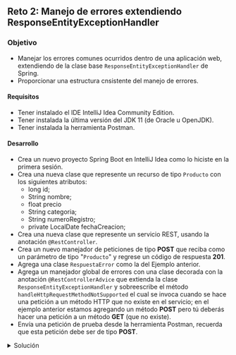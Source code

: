 ## Reto 2: Manejo de errores extendiendo ResponseEntityExceptionHandler 

### Objetivo
- Manejar los errores comunes ocurridos dentro de una aplicación web, extendiendo de la clase base `ResponseEntityExceptionHandler` de Spring.
- Proporcionar una estructura cnsistente del manejo de errores.

#### Requisitos
- Tener instalado el IDE IntelliJ Idea Community Edition.
- Tener instalada la última versión del JDK 11 (de Oracle u OpenJDK).
- Tener instalada la herramienta Postman.


#### Desarrollo
- Crea un nuevo proyecto Spring Boot en IntelliJ Idea como lo hiciste en la primera sesión. 
- Crea una nueva clase que represente un recurso de tipo `Producto` con los siguientes atributos: 
    - long id;
    - String nombre;
    - float precio
    - String categoria;
    - String numeroRegistro;
    - private LocalDate fechaCreacion;
- Crea una nueva clase que represente un servicio REST, usando la anotación `@RestController`.
- Crea un nuevo manejador de peticiones de tipo **POST** que reciba como un parámetro de tipo "`Producto`" y regrese un código de respuesta **201**.
- Agrega una clase `RespuestaError` como la del Ejemplo anterior.
- Agrega un manejador global de errores con una clase decorada con la anotación `@RestControllerAdvice` que extienda la clase `ResponseEntityExceptionHandler` y sobreescribe el método `handleHttpRequestMethodNotSupported` el cual se invoca cuando se hace una petición a un método HTTP que no existe en el servicio; en el ejemplo anterior estamos agregando un método **POST** pero tú deberás hacer una petición a un método **GET** (que no existe).
- Envía una petición de prueba desde la herramienta Postman, recuerda que esta petición debe ser de tipo **POST**.


<details>
	<summary>Solución</summary>
   
1. Crea un proyecto Maven usando Spring Initializr desde el IDE IntelliJ Idea.

2. En la ventana que se abre selecciona las siguientes opciones:
- Grupo, artefacto y nombre del proyecto.
- Tipo de proyecto: **Maven Project**.
- Lenguaje: **Java**.
- Forma de empaquetar la aplicación: **jar**.
- **Versión de Java: 11**.

3. En la siguiente ventana elige **Spring Web** como dependencia del proyecto.

4. Dale un nombre y una ubicación al proyecto y presiona el botón Finish.

5. En el proyecto que se acaba de crear debes tener el siguiente paquete `org.bedu.java.backend.sesion4.reto2`. Dentro crea dos subpaquetes: `model` y `controllers`.

6. Dentro del paquete `model` crea una nueva clase llamada "`Producto`" con los siguientes atributos:

```java
    private long id;
    private String nombre;
    private float precio;
    private String categoria;
    private String numeroRegistro;
    private LocalDate fechaCreacion;
```

Agrega también los *getter*s y *setter*s de cada atributo.

7. En el paquete `controllers` agrega una clase llamada `ProductoController` y decórala con la anotación `@RestController`, de la siguiente forma:

```java
@RestController
@RequestMapping("/producto")
public class ProductoController {

}
```

8. Agrega un nuevo manejador de peticiones **POST** el cual reciba un identificador como parámetro de petición, de la siguiente forma:

```java
    @PostMapping
    public ResponseEntity<Void> agregaProducto(@RequestBody Producto producto){
        return ResponseEntity.created(URI.create("")).build();
    }
```
9. Dentro del paquete `controllers` crea un nuevo paquete llamado `handlers` y dentro de este un clase llamada `ManejadorGlobalExcepciones` que extienda a la clase `ResponseEntityExceptionHandler`. Decora esta clase con la anotación `@ControllerAdvice`:

```java
    @RestControllerAdvice
    public class ManejadorGlobalExcepciones extends ResponseEntityExceptionHandler {
    
    }
```

10. Dentro de esta clase sobreescribe el método `handleHttpRequestMethodNotSupported` con el siguiente contenido:

```java
    @Override
    protected ResponseEntity<Object> handleHttpRequestMethodNotSupported(HttpRequestMethodNotSupportedException ex, HttpHeaders headers, HttpStatus status, WebRequest request) {

        Map<String, String> errors = new TreeMap<>();

        StringBuilder builder = new StringBuilder();
        builder.append("El método ");
        builder.append(ex.getMethod());
        builder.append(" no está soportado para esta petición. Los métodos soportados son ");

        ex.getSupportedHttpMethods().forEach(t -> builder.append(t + " "));

        errors.put("Error", builder.toString());
        RespuestaError respuestaError = new RespuestaError();
        respuestaError.setErrores(errors);
        respuestaError.setRuta(request.getDescription(false).substring(4));

        return new ResponseEntity<Object>(respuestaError, new HttpHeaders(), HttpStatus.METHOD_NOT_ALLOWED);
    }
```

11. Ejecuta la aplicación y, desde Postman, envía una petición **GET**.

Debes obtener un resultado como el siguiente:

![imagen](img/img_01.png)

</details>
